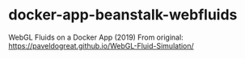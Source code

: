 # docker-app-beanstalk-webfluids
WebGL Fluids on a Docker App (2019)
From original: https://paveldogreat.github.io/WebGL-Fluid-Simulation/
